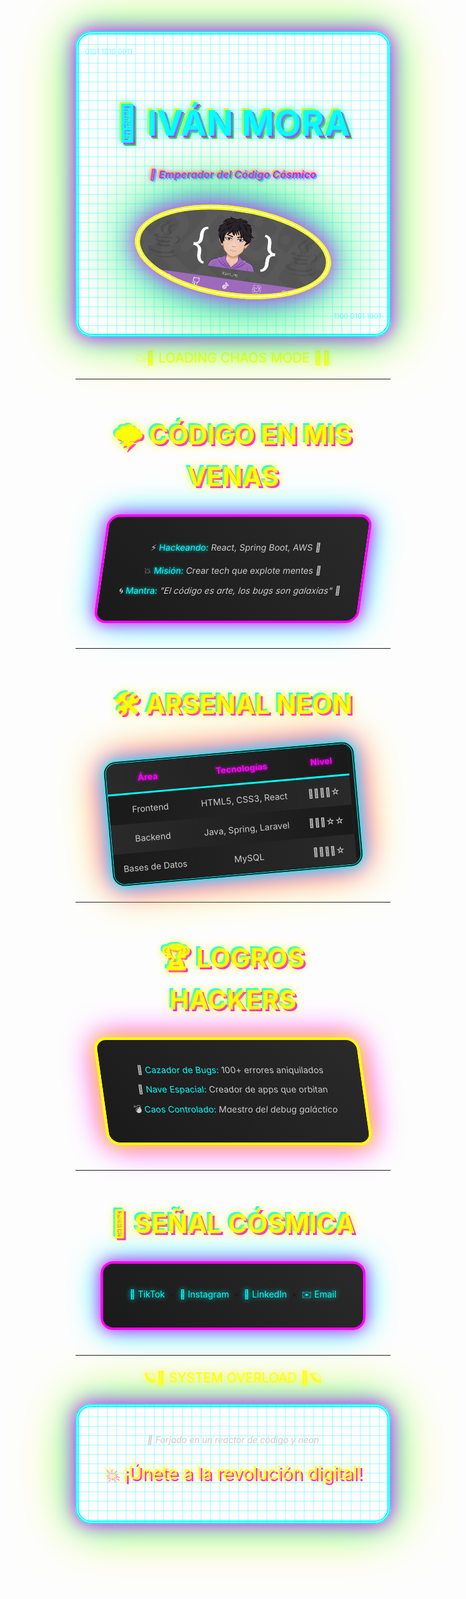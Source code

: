 <div align="center" style="background: linear-gradient(135deg, #1a1a1a, #000); padding: 30px; border: 5px double #0ff; box-shadow: 0 0 30px #f0f, 0 0 60px #0ff, 0 0 90px #ff0; border-radius: 25px; position: relative; background-image: linear-gradient(rgba(0, 255, 255, 0.2) 2px, transparent 2px), linear-gradient(90deg, rgba(0, 255, 255, 0.2) 2px, transparent 2px); background-size: 15px 15px;">
  <p style="color: #0ff; font-size: 0.8em; opacity: 0.5; position: absolute; top: 10px; left: 10px;">0101 1010 0011</p>
  <p style="color: #0ff; font-size: 0.8em; opacity: 0.5; position: absolute; bottom: 10px; right: 10px;">1100 0101 1001</p>
  <h1 style="color: #0ff; font-size: 4em; text-shadow: 0 0 15px #0ff, 3px 3px 0 #f0f, -3px -3px 0 #ff0, 5px 5px 0 #0f0; position: relative; z-index: 1;">👾 IVÁN MORA</h1>
  <h3 style="color: #f0f; text-shadow: 0 0 10px #f0f, 2px 2px 0 #0ff, -2px -2px 0 #ff0; font-style: italic;">🌌 Emperador del Código Cósmico</h3>
  <img src="https://github.com/IVANMORAG/IVANMORAG/blob/main/Presentacion.png?raw=true" width="300" style="border-radius: 50%; border: 8px double #ff0; box-shadow: 0 0 40px #f0f, 0 0 80px #0ff, 0 0 120px #0f0; margin: 25px; transform: rotate(8deg);">
</div>

<div align="center" style="margin: 20px;">
  <p style="color: #ff0; font-size: 1.5em; text-shadow: 0 0 10px #ff0;">💥🌟 LOADING CHAOS MODE 🌟💥</p>
</div>

---

<div align="center" style="margin: 40px;">
  <h2 style="color: #ff0; font-size: 3em; text-shadow: 0 0 15px #ff0, 3px 3px 0 #f0f, -3px -3px 0 #0ff;">🌩️ CÓDIGO EN MIS VENAS</h2>
  <div style="background: linear-gradient(45deg, #1a1a1a, #2a2a2a); padding: 25px; border: 4px solid #f0f; box-shadow: 0 0 25px #f0f, 0 0 50px #0ff; border-radius: 20px; max-width: 800px; color: #ccc; transform: skew(-8deg);">
    <p>⚡️ <span style="color: #0ff; text-shadow: 0 0 5px #0ff;">Hackeando:</span> React, Spring Boot, AWS 🦠</p>
    <p>💥 <span style="color: #0ff; text-shadow: 0 0 5px #0ff;">Misión:</span> Crear tech que explote mentes 🚀</p>
    <p>🌀 <span style="color: #0ff; text-shadow: 0 0 5px #0ff;">Mantra:</span> <i>"El código es arte, los bugs son galaxias"</i> 🌌</p>
  </div>
</div>

---

<div align="center" style="margin: 40px;">
  <h2 style="color: #ff0; font-size: 3em; text-shadow: 0 0 15px #ff0, 3px 3px 0 #f0f, -3px -3px 0 #0ff;">🛠 ARSENAL NEON</h2>
  <table style="border: 4px double #0ff; box-shadow: 0 0 25px #0ff, 0 0 50px #f0f, 0 0 75px #ff0; background: #1a1a1a; color: #ccc; border-radius: 20px; width: 95%; max-width: 1000px; transform: rotate(-5deg);">
    <tr style="background: linear-gradient(90deg, #2a2a2a, #1a1a1a);">
      <th style="color: #f0f; padding: 15px; border-bottom: 3px solid #0ff; text-shadow: 0 0 5px #f0f;">Área</th>
      <th style="color: #f0f; padding: 15px; border-bottom: 3px solid #0ff; text-shadow: 0 0 5px #f0f;">Tecnologías</th>
      <th style="color: #f0f; padding: 15px; border-bottom: 3px solid #0ff; text-shadow: 0 0 5px #f0f;">Nivel</th>
    </tr>
    <tr style="background: linear-gradient(90deg, #1a1a1a, #2a2a2a);">
      <td style="padding: 15px; text-align: center;">Frontend</td>
      <td style="padding: 15px; text-align: center;">HTML5, CSS3, React</td>
      <td style="padding: 15px; text-align: center;">🌟🌟🌟🌟☆</td>
    </tr>
    <tr style="background: linear-gradient(90deg, #2a2a2a, #1a1a1a);">
      <td style="padding: 15px; text-align: center;">Backend</td>
      <td style="padding: 15px; text-align: center;">Java, Spring, Laravel</td>
      <td style="padding: 15px; text-align: center;">🌟🌟🌟☆☆</td>
    </tr>
    <tr style="background: linear-gradient(90deg, #1a1a1a, #2a2a2a);">
      <td style="padding: 15px; text-align: center;">Bases de Datos</td>
      <td style="padding: 15px; text-align: center;">MySQL</td>
      <td style="padding: 15px; text-align: center;">🌟🌟🌟🌟☆</td>
    </tr>
  </table>
</div>

---

<div align="center" style="margin: 40px;">
  <h2 style="color: #ff0; font-size: 3em; text-shadow: 0 0 15px #ff0, 3px 3px 0 #f0f, -3px -3px 0 #0ff;">🏆 LOGROS HACKERS</h2>
  <div style="background: linear-gradient(45deg, #1a1a1a, #2a2a2a); padding: 25px; border: 4px solid #ff0; box-shadow: 0 0 25px #ff0, 0 0 50px #f0f; border-radius: 20px; max-width: 800px; color: #ccc; transform: skew(8deg);">
    <p>🧨 <span style="color: #0ff;">Cazador de Bugs:</span> 100+ errores aniquilados</p>
    <p>🌠 <span style="color: #0ff;">Nave Espacial:</span> Creador de apps que orbitan</p>
    <p>💣 <span style="color: #0ff;">Caos Controlado:</span> <i>Maestro del debug galáctico</i></p>
  </div>
</div>

---

<div align="center" style="margin: 40px;">
  <h2 style="color: #ff0; font-size: 3em; text-shadow: 0 0 15px #ff0, 3px 3px 0 #f0f, -3px -3px 0 #0ff;">📡 SEÑAL CÓSMICA</h2>
  <div style="background: linear-gradient(45deg, #1a1a1a, #2a2a2a); padding: 25px; border: 4px solid #f0f; box-shadow: 0 0 25px #f0f, 0 0 50px #0ff; border-radius: 20px; max-width: 800px;">
    <p>
      <a href="https://www.tiktok.com/@ivan_morag" style="color: #0ff; text-decoration: none; text-shadow: 0 0 8px #0ff;">🎵 TikTok</a>  • 
      <a href="https://www.instagram.com/ivn_mg" style="color: #0ff; text-decoration: none; text-shadow: 0 0 8px #0ff;">📸 Instagram</a>  • 
      <a href="https://www.linkedin.com/in/iván-mora-1a70942a7" style="color: #0ff; text-decoration: none; text-shadow: 0 0 8px #0ff;">💼 LinkedIn</a>  • 
      <a href="mailto:ivanmoragarcia412@gmail.com" style="color: #0ff; text-decoration: none; text-shadow: 0 0 8px #0ff;">✉️ Email</a>
    </p>
  </div>
</div>

---

<div align="center" style="margin: 20px;">
  <p style="color: #ff0; font-size: 1.5em; text-shadow: 0 0 10px #ff0;">🪐🌟 SYSTEM OVERLOAD 🌟🪐</p>
</div>

<div align="center" style="background: linear-gradient(135deg, #000, #1a1a1a); padding: 30px; border: 5px double #0ff; box-shadow: 0 0 30px #f0f, 0 0 60px #0ff, 0 0 90px #ff0; border-radius: 25px; margin-top: 20px; background-image: linear-gradient(rgba(0, 255, 255, 0.2) 2px, transparent 2px), linear-gradient(90deg, rgba(0, 255, 255, 0.2) 2px, transparent 2px); background-size: 15px 15px;">
  <p style="color: #ccc; font-style: italic;">🌃 Forjado en un reactor de código y neon</p>
  <p style="color: #ff0; font-size: 2em; text-shadow: 0 0 15px #ff0, 3px 3px 0 #f0f;">💥 ¡Únete a la revolución digital!</p>
</div>
